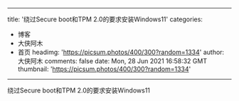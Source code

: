 
---
title: '绕过Secure boot和TPM 2.0的要求安装Windows11'
categories: 
 - 博客
 - 大侠阿木
 - 首页
headimg: 'https://picsum.photos/400/300?random=1334'
author: 大侠阿木
comments: false
date: Mon, 28 Jun 2021 16:58:32 GMT
thumbnail: 'https://picsum.photos/400/300?random=1334'
---

<div>   
绕过Secure boot和TPM 2.0的要求安装Windows11  
</div>
            